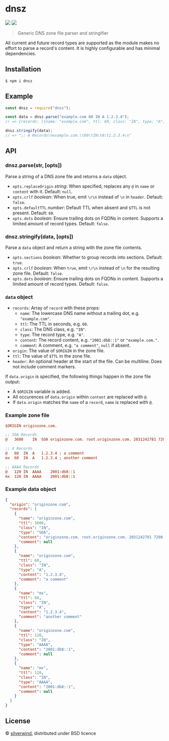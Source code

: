 # dnsz
[![](https://img.shields.io/npm/v/dnsz.svg?style=flat)](https://www.npmjs.org/package/dnsz) [![](https://img.shields.io/npm/dm/dnsz.svg)](https://www.npmjs.org/package/dnsz)

> Generic DNS zone file parser and stringifier

All current and future record types are supported as the module makes no effort to parse a record's content. It is highly configurable and has minimal dependencies.

## Installation

```
$ npm i dnsz
```

## Example

```js
const dnsz = require("dnsz");

const data = dnsz.parse("example.com 60 IN A 1.2.3.4");
// => {records: [{name: "example.com", ttl: 60, class: "IN", type: "A", content: "1.2.3.4"}]}

dnsz.stringify(data);
// => ";; A Records\nexample.com.\t60\tIN\tA\t1.2.3.4\n"
```

## API
### dnsz.parse(str, [opts])

Parse a string of a DNS zone file and returns a `data` object.

- `opts.replaceOrigin` *string*: When specified, replaces any `@` in `name` or `content` with it. Default: `null`.
- `opts.crlf` *boolean*: When true, emit `\r\n` instead of `\n` in `header`. Default: `false`.
- `opts.defaultTTL` *number*: Default TTL when absent and `$TTL` is not present. Default: `60`.
- `opts.dots` *boolean*: Ensure trailing dots on FQDNs in content. Supports a limited amount of record types. Default: `false`.

### dnsz.stringify(data, [opts])

Parse a `data` object and return a string with the zone file contents.

- `opts.sections` *boolean*: Whether to group records into sections. Default: `true`.
- `opts.crlf` *boolean*: When `true`, emit `\r\n` instead of `\n` for the resulting zone file. Default: `false`.
- `opts.dots` *boolean*: Ensure trailing dots on FQDNs in content. Supports a limited amount of record types. Default: `false`.

### `data` object

- `records`: Array of `record` with these props:
  - `name`: The lowercase DNS name without a trailing dot, e.g. `"example.com"`.
  - `ttl`: The TTL in seconds, e.g. `60`.
  - `class`: The DNS class, e.g. `"IN"`.
  - `type`: The record type, e.g. `"A"`.
  - `content`: The record content, e.g. `"2001:db8::1"` or `"example.com."`.
  - `comment`: A comment, e.g. `"a comment"`, `null` if absent.
- `origin`: The value of `$ORIGIN` in the zone file.
- `ttl`: The value of `$TTL` in the zone file.
- `header`: An optional header at the start of the file. Can be multiline. Does not include comment markers.

If `data.origin` is specified, the following things happen in the zone file output:

- A `$ORIGIN` variable is added.
- All occurences of `data.origin` within `content` are replaced with `@`.
- If `data.origin` matches the `name` of a `record`, `name` is replaced with `@`.

### Example zone file

``` ini
$ORIGIN originzone.com.

;; SOA Records
@   3600    IN  SOA originzone.com. root.originzone.com. 2031242781 7200 3600 86400 3600

;; A Records
@   60  IN  A   1.2.3.4 ; a comment
mx  60  IN  A   1.2.3.4 ; another comment

;; AAAA Records
@   120 IN  AAAA    2001:db8::1
mx  120 IN  AAAA    2001:db8::1
```

### Example data object

``` json
{
  "origin": "originzone.com",
  "records": [
    {
      "name": "originzone.com",
      "ttl": 3600,
      "class": "IN",
      "type": "SOA",
      "content": "originzone.com. root.originzone.com. 2031242781 7200 3600 86400 3600",
      "comment": null
    },
    {
      "name": "originzone.com",
      "ttl": 60,
      "class": "IN",
      "type": "A",
      "content": "1.2.3.4",
      "comment": "a comment"
    },
    {
      "name": "mx",
      "ttl": 60,
      "class": "IN",
      "type": "A",
      "content": "1.2.3.4",
      "comment": "another comment"
    },
    {
      "name": "originzone.com",
      "ttl": 120,
      "class": "IN",
      "type": "AAAA",
      "content": "2001:db8::1",
      "comment": null
    },
    {
      "name": "mx",
      "ttl": 120,
      "class": "IN",
      "type": "AAAA",
      "content": "2001:db8::1",
      "comment": null
    }
  ]
}
```

## License

© [silverwind](https://github.com/silverwind), distributed under BSD licence
